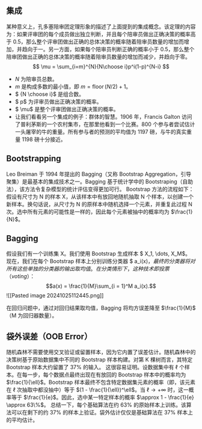 ## 集成
某种意义上，孔多塞陪审团定理形象的描述了上面提到的集成概念。该定理的内容为：如果评审团的每个成员做出独立判断，并且每个陪审员做出正确决策的概率高于 0.5，那么整个评审团做出正确的总体决策的概率随着陪审员数量的增加而增加，并趋向于一。另一方面，如果每个陪审员判断正确的概率小于 0.5，那么整个陪审团做出正确的总体决策的概率随着陪审员数量的增加而减少，并趋向于零。
$$  \mu = \sum_{i=m}^{N}{N\choose i}p^i(1-p)^{N-i} $$
- $N$ 为陪审员总数。
- $m$ 是构成多数的最小值，即 $m=\operatorname{floor}(N / 2)+1$。
- $ {N \choose i}$ 是组合数。
- $ p$ 为评审员做出正确决策的概率。
- $ \mu$ 是整个评审团做出正确决策的概率。
- 让我们看看另一个集成的例子：群体的智慧。1906 年，Francis Galton 访问了普利茅斯的一个农村集市，在那里他看到一个比赛。800 个参与者尝试估计一头屠宰的牛的重量。所有参与者的预测的平均值为 1197 磅，与牛的真实重量 1198 磅十分接近。
## Bootstrapping

Leo Breiman 于 1994 年提出的 Bagging（又称 Bootstrap Aggregation，引导聚集）是最基本的集成技术之一。Bagging 基于统计学中的 Bootstraping（自助法），该方法令复杂模型的统计评估变得更加可行。
Bootstrap 方法的流程如下：假设有尺寸为 N 的样本 X，从该样本中有放回地随机抽取 N 个样本，以创建一个新样本。换句话说，从尺寸为 N 的原样本中随机选择一个元素，并重复此过程 N 次。选中所有元素的可能性是一样的，因此每个元素被抽中的概率均为 $\frac{1}{N}$。

## Bagging
假设我们有一个训练集 X。我们使用 Bootstrap 生成样本 $ X_1, \dots, X_M$。现在，我们在每个 Bootstrap 样本上分别训练分类器 $ a_i(x)$，最终的分类器将对所有这些单独的分类器的输出取均值。在分类情形下，这种技术即投票（voting）：$ $$a(x) = \frac{1}{M}\sum_{i = 1}^M a_i(x).$$![[Pasted image 20241025112445.png]]

在回归问题中，通过对回归结果取均值，Bagging 将均方误差降至 $\frac{1}{M}$（M 为回归器数量）。

## 袋外误差（OOB Error）
随机森林不需要使用交叉验证或留置样本，因为它内置了误差估计。随机森林中的决策树基于原始数据集中不同的 Bootstrap 样本构建。对第 K 棵树而言，其特定 Bootstrap 样本大约留置了 37% 的输入。
这很容易证明。设数据集中有 $\ell$ 个样本。在每一步，每个数据点最终出现在有放回的 Bootstrap 样本中的概率均为 $\frac{1}{\ell}$。Bootstrap 样本最终不包含特定数据集元素的概率（即，该元素在 $\ell$  次抽取中都没抽中）等于 $(1 - \frac{1}{\ell})^\ell$。当 $\ell \rightarrow +\infty$ 时，这一概率等于  $\frac{1}{e}$。因此，选中某一特定样本的概率 $\approx  1 - \frac{1}{e} \approx 63\%$。
总结一下，每个基础算法在约 63% 的原始样本上训练。该算法可以在剩下的约 37% 的样本上验证。袋外估计仅仅是基础算法在 37% 样本上的平均估计。
